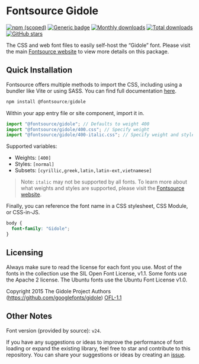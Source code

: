 # Fontsource Gidole

[![npm (scoped)](https://img.shields.io/npm/v/@fontsource/gidole?color=brightgreen)](https://www.npmjs.com/package/@fontsource/gidole) [![Generic badge](https://img.shields.io/badge/fontsource-passing-brightgreen)](https://github.com/fontsource/fontsource) [![Monthly downloads](https://badgen.net/npm/dm/@fontsource/gidole)](https://github.com/fontsource/fontsource) [![Total downloads](https://badgen.net/npm/dt/@fontsource/gidole)](https://github.com/fontsource/fontsource) [![GitHub stars](https://img.shields.io/github/stars/fontsource/fontsource.svg?style=social&label=Star)](https://github.com/fontsource/fontsource/stargazers)

The CSS and web font files to easily self-host the “Gidole” font. Please visit the main [Fontsource website](https://fontsource.org/fonts/gidole) to view more details on this package.

## Quick Installation

Fontsource offers multiple methods to import the CSS, including using a bundler like Vite or using SASS. You can find full documentation [here](https://fontsource.org/docs/getting-started/introduction).

```javascript
npm install @fontsource/gidole
```

Within your app entry file or site component, import it in.

```javascript
import "@fontsource/gidole"; // Defaults to weight 400
import "@fontsource/gidole/400.css"; // Specify weight
import "@fontsource/gidole/400-italic.css"; // Specify weight and style
```

Supported variables:
- Weights: `[400]`
- Styles: `[normal]`
- Subsets: `[cyrillic,greek,latin,latin-ext,vietnamese]`

> Note: `italic` may not be supported by all fonts. To learn more about what weights and styles are supported, please visit the [Fontsource website](https://fontsource.org/fonts/gidole).

Finally, you can reference the font name in a CSS stylesheet, CSS Module, or CSS-in-JS.

```css
body {
  font-family: "Gidole";
}
```

## Licensing
Always make sure to read the license for each font you use. Most of the fonts in the collection use the SIL Open Font License, v1.1. Some fonts use the Apache 2 license. The Ubuntu fonts use the Ubuntu Font License v1.0.

Copyright 2015 The Gidole Project Authors (https://github.com/googlefonts/gidole)
[OFL-1.1](https://openfontlicense.org)

## Other Notes
Font version (provided by source): `v24`.

If you have any suggestions or ideas to improve the performance of font loading or expand the existing library, feel free to star and contribute to this repository. You can share your suggestions or ideas by creating an [issue](https://github.com/fontsource/fontsource/issues).